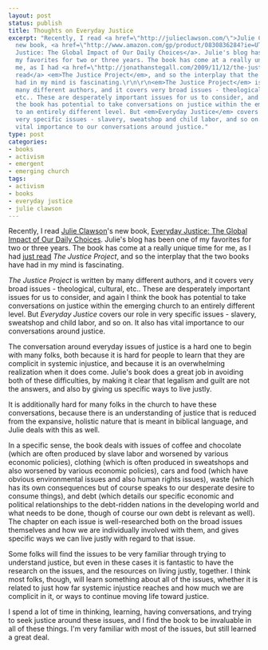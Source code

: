 ```yaml
---
layout: post
status: publish
title: Thoughts on Everyday Justice
excerpt: "Recently, I read <a href=\"http://julieclawson.com/\">Julie Clawson</a>'s
  new book, <a href=\"http://www.amazon.com/gp/product/0830836284?ie=UTF8&amp;tag=jonathanstega-20&amp;linkCode=as2&amp;camp=1789&amp;creative=390957&amp;creativeASIN=0830836284\">Everyday
  Justice: The Global Impact of Our Daily Choices</a>. Julie's blog has been one of
  my favorites for two or three years. The book has come at a really unique time for
  me, as I had <a href=\"http://jonathanstegall.com/2009/11/12/the-justice-project/\">just
  read</a> <em>The Justice Project</em>, and so the interplay that the two books have
  had in my mind is fascinating.\r\n\r\n<em>The Justice Project</em> is written by
  many different authors, and it covers very broad issues - theological, cultural,
  etc.. These are desperately important issues for us to consider, and again I think
  the book has potential to take conversations on justice within the emerging church
  to an entirely different level. But <em>Everyday Justice</em> covers our role in
  very specific issues - slavery, sweatshop and child labor, and so on. It also has
  vital importance to our conversations around justice."
type: post
categories:
- books
- activism
- emergent
- emerging church
tags:
- activism
- books
- everyday justice
- julie clawson
---
```

Recently, I read <a href="http://julieclawson.com/">Julie Clawson</a>'s new book, <a href="http://www.amazon.com/gp/product/0830836284?ie=UTF8&amp;tag=jonathanstega-20&amp;linkCode=as2&amp;camp=1789&amp;creative=390957&amp;creativeASIN=0830836284">Everyday Justice: The Global Impact of Our Daily Choices</a>. Julie's blog has been one of my favorites for two or three years. The book has come at a really unique time for me, as I had <a href="http://jonathanstegall.com/2009/11/12/the-justice-project/">just read</a> <em>The Justice Project</em>, and so the interplay that the two books have had in my mind is fascinating.

<em>The Justice Project</em> is written by many different authors, and it covers very broad issues - theological, cultural, etc.. These are desperately important issues for us to consider, and again I think the book has potential to take conversations on justice within the emerging church to an entirely different level. But <em>Everyday Justice</em> covers our role in very specific issues - slavery, sweatshop and child labor, and so on. It also has vital importance to our conversations around justice.

The conversation around everyday issues of justice is a hard one to begin with many folks, both because it is hard for people to learn that they are complicit in systemic injustice, and because it is an overwhelming realization when it does come. Julie's book does a great job in avoiding both of these difficulties, by making it clear that legalism and guilt are not the answers, and also by giving us specific ways to live justly.

It is additionally hard for many folks in the church to have these conversations, because there is an understanding of justice that is reduced from the expansive, holistic nature that is meant in biblical language, and Julie deals with this as well.

In a specific sense, the book deals with issues of coffee and chocolate (which are often produced by slave labor and worsened by various economic policies), clothing (which is often produced in sweatshops and also worsened by various economic policies), cars and food (which have obvious environmental issues and also human rights issues), waste (which has its own consequences but of course speaks to our desperate desire to consume things), and debt (which details our specific economic and political relationships to the debt-ridden nations in the developing world and what needs to be done, though of course our own debt is relevant as well). The chapter on each issue is well-researched both on the broad issues themselves and how we are individually involved with them, and gives specific ways we can live justly with regard to that issue.

Some folks will find the issues to be very familiar through trying to understand justice, but even in these cases it is fantastic to have the research on the issues, and the resources on living justly, together. I think most folks, though, will learn something about all of the issues, whether it is related to just how far systemic injustice reaches and how much we are complicit in it, or ways to continue moving life toward justice.

I spend a lot of time in thinking, learning, having conversations, and trying to seek justice around these issues, and I find the book to be invaluable in all of these things. I'm very familiar with most of the issues, but still learned a great deal.
